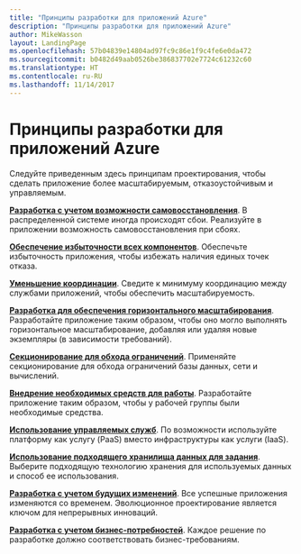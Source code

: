 ```yaml
---
title: "Принципы разработки для приложений Azure"
description: "Принципы разработки для приложений Azure"
author: MikeWasson
layout: LandingPage
ms.openlocfilehash: 57b04839e14804ad97fc9c86e1f9c4fe6e0da472
ms.sourcegitcommit: b0482d49aab0526be386837702e7724c61232c60
ms.translationtype: HT
ms.contentlocale: ru-RU
ms.lasthandoff: 11/14/2017
---
```

# <a name="design-principles-for-azure-applications"></a>Принципы разработки для приложений Azure

Следуйте приведенным здесь принципам проектирования, чтобы сделать приложение более масштабируемым, отказоустойчивым и управляемым. 

**[Разработка с учетом возможности самовосстановления](self-healing.md)**. В распределенной системе иногда происходят сбои. Реализуйте в приложении возможность самовосстановления при сбоях.

**[Обеспечение избыточности всех компонентов](redundancy.md)**. Обеспечьте избыточность приложения, чтобы избежать наличия единых точек отказа.
 
**[Уменьшение координации](minimize-coordination.md)**. Сведите к минимуму координацию между службами приложений, чтобы обеспечить масштабируемость.
 
**[Разработка для обеспечения горизонтального масштабирования](scale-out.md)**. Разработайте приложение таким образом, чтобы оно могло выполнять горизонтальное масштабирование, добавляя или удаляя новые экземпляры (в зависимости требований).

**[Секционирование для обхода ограничений](partition.md)**. Применяйте секционирование для обхода ограничений базы данных, сети и вычислений.

**[Внедрение необходимых средств для работы](design-for-operations.md)**. Разработайте приложение таким образом, чтобы у рабочей группы были необходимые средства.

**[Использование управляемых служб](managed-services.md)**. По возможности используйте платформу как услугу (PaaS) вместо инфраструктуры как услуги (IaaS).

**[Использование подходящего хранилища данных для задания](use-the-best-data-store.md)**. Выберите подходящую технологию хранения для используемых данных и способ ее использования. 
 
**[Разработка с учетом будущих изменений](design-for-evolution.md)**. Все успешные приложения изменяются со временем. Эволюционное проектирование является ключом для непрерывных инноваций.

**[Разработка с учетом бизнес-потребностей](build-for-business.md)**. Каждое решение по разработке должно соответствовать бизнес-требованиям.

